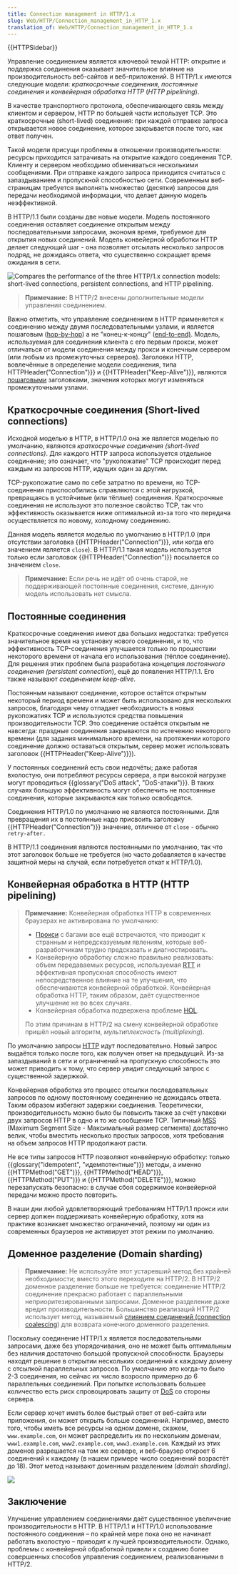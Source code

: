 ```yaml
---
title: Connection management in HTTP/1.x
slug: Web/HTTP/Connection_management_in_HTTP_1.x
translation_of: Web/HTTP/Connection_management_in_HTTP_1.x
---
```


{{HTTPSidebar}}

Управление соединением является ключевой темой HTTP: открытие и поддержка соединения оказывает значительное влияние на производительность веб-сайтов и веб-приложений. В HTTP/1.x имеются следующие модели: _краткосрочные соединения_, _постоянные соединения_ и _конвейерная обработка HTTP_ (_HTTP pipelining_).

В качестве транспортного протокола, обеспечивающего связь между клиентом и сервером, HTTP по большей части использует TCP. Это краткосрочные (short-lived) соединения: при каждой отправке запроса открывается новое соединение, которое закрывается после того, как ответ получен.

Такой модели присущи проблемы в отношении производительности: ресурсы приходится затрачивать на открытие каждого соединения TCP. Клиенту и сервером необходимо обмениваться несколькими сообщениями. При отправке каждого запроса приходится считаться с запаздыванием и пропускной способностью сети. Современным веб-страницам требуется выполнять множество (десятки) запросов для передачи необходимой информации, что делает данную модель неэффективной.

В HTTP/1.1 были созданы две новые модели. Модель постоянного соединения оставляет соединение открытым между последовательными запросами, экономя время, требуемое для открытия новых соединений. Модель конвейерной обработки HTTP делает следующий шаг - она позволяет отсылать несколько запросов подряд, не дожидаясь ответа, что существенно сокращает время ожидания в сети.

![Compares the performance of the three HTTP/1.x connection models: short-lived connections, persistent connections, and HTTP pipelining.](https://mdn.mozillademos.org/files/13727/HTTP1_x_Connections.png)

> **Примечание:** В HTTP/2 внесены дополнительные модели управления соединением.

Важно отметить, что управление соединением в HTTP применяется к соединению между двумя последовательными узлами, и является пошаговым ([hop-by-hop](/ru/docs/Web/HTTP/Headers#hbh)) а не "конец-к-концу" ([end-to-end)](/ru/docs/Web/HTTP/Headers#e2e). Модель, используемая для соединения клиента с его первым прокси, может отличаться от модели соединения между прокси и конечным сервером (или любым из промежуточных серверов). Заголовки HTTP, вовлечённые в определение модели соединения, типа HTTPHeader("Connection")}} и {{HTTPHeader("Keep-Alive")}}, являются [пошаговыми](/ru/docs/Web/HTTP/Headers#hbh) заголовками, значения которых могут изменяться промежуточными узлами.

## Краткосрочные соединения (Short-lived connections)

Исходной моделью в HTTP, в HTTP/1.0 она же является моделью по умолчанию, являются _краткосрочные соединения_ _(short-lived connections)_. Для каждого HTTP запроса используется отдельное соединение; это означает, что "рукопожатие" TCP происходит перед каждым из запросов HTTP, идущих один за другим.

TCP-рукопожатие само по себе затратно по времени, но TCP-соединения приспособились справляются с этой нагрузкой, превращаясь в устойчивые (или тёплые) соединения. Краткосрочные соединения не используют это полезное свойство TCP, так что эффективность оказывается ниже оптимальной из-за того что передача осуществляется по новому, холодному соединению.

Данная модель является моделью по умолчанию в HTTP/1.0 (при отсутствии заголовка {{HTTPHeader("Connection")}}, или когда его значением является `close`). В HTTP/1.1 такая модель используется только если заголовок {{HTTPHeader("Connection")}} посылается со значением `close`.

> **Примечание:** Если речь не идёт об очень старой, не поддерживающей постоянные соединения, системе, данную модель использовать нет смысла.

## Постоянные соединения

Краткосрочные соединения имеют два больших недостатка: требуется значительное время на установку нового соединения, и то, что эффективность TCP-соединения улучшается только по прошествии некоторого времени от начала его использования (тёплое соединение). Для решения этих проблем была разработана концепция _постоянного соединения (persistent connection_), ещё до появления HTTP/1.1. Его также называют _соединением keep-alive_.

Постоянным называют соединение, которое остаётся открытым некоторый период времени и может быть использовано для нескольких запросов, благодаря чему отпадает необходимость в новых рукопожатиях TCP и используются средства повышения производительности TCP. Это соединение остаётся открытым не навсегда: праздные соединения закрываются по истечению некоторого времени (для задания минимального времени, на протяжении которого соединение должно оставаться открытым, сервер может использовать заголовок {{HTTPHeader("Keep-Alive")}}).

У постоянных соединений есть свои недочёты; даже работая вхолостую, они потребляют ресурсы сервера, а при высокой нагрузке могут проводиться {{glossary("DoS attack", "DoS-атаки")}}. В таких случаях большую эффективность могут обеспечить не постоянные соединения, которые закрываются как только освободятся.

Соединения HTTP/1.0 по умолчанию не являются постоянными. Для превращения их в постоянные надо присвоить заголовку {{HTTPHeader("Connection")}} значение, отличное от `close` - обычно `retry-after.`

В HTTP/1.1 соединения являются постоянными по умолчанию, так что этот заголовок больше не требуется (но часто добавляется в качестве защитной меры на случай, если потребуется откат к HTTP/1.0).

## Конвейерная обработка в HTTP (HTTP pipelining)

> **Примечание:** Конвейерная обработка HTTP в современных браузерах не активирована по умолчанию:
>
> - [Прокси](https://en.wikipedia.org/wiki/Proxy_server) с багами все ещё встречаются, что приводит к странным и непредсказуемым явлениям, которые веб-разработчикам трудно предсказать и диагностировать.
> - Конвейерную обработку сложно правильно реализовать: объем передаваемых ресурсов, используемая [RTT](https://en.wikipedia.org/wiki/Round-trip_delay_time) и эффективная пропускная способность имеют непосредственное влияние на те улучшения, что обеспечиваются конвейерной обработкой. Конвейерная обработка HTTP, таким образом, даёт существенное улучшение не во всех случаях.
> - Конвейерная обработка подвержена проблеме [HOL](https://en.wikipedia.org/wiki/Head-of-line_blocking).
>
> По этим причинам в HTTP/2 на смену конвейерной обработке пришёл новый алгоритм, _мультиплексность (multiplexing_).

По умолчанию запросы [HTTP](/en/HTTP) идут последовательно. Новый запрос выдаётся только после того, как получен ответ на предыдущий. Из-за запаздываний в сети и ограничений на пропускную способность это может приводить к тому, что сервер _увидит_ следующий запрос с существенной задержкой.

Конвейерная обработка это процесс отсылки последовательных запросов по одному постоянному соединению не дожидаясь ответа. Таким образом избегают задержки соединения. Теоретически, производительность можно было бы повысить также за счёт упаковки двух запросов HTTP в одно и то же сообщение TCP. Типичный [MSS](https://en.wikipedia.org/wiki/Maximum_segment_size) (Maximum Segment Size - Максимальный размер сегмента) достаточно велик, чтобы вместить несколько простых запросов, хотя требования на объем запросов HTTP продолжают расти.

Не все типы запросов HTTP позволяют конвейерную обработку: только {{glossary("idempotent", "идемпотентные")}} методы, а именно {{HTTPMethod("GET")}}, {{HTTPMethod("HEAD")}}, {{HTTPMethod("PUT")}} и {{HTTPMethod("DELETE")}}, можно перезапускать безопасно: в случае сбоя содержимое конвейерной передачи можно просто повторить.

В наши дни любой удовлетворяющий требованиям HTTP/1.1 прокси или сервер должен поддерживать конвейерную обработку, хотя на практике возникает множество ограничений, поэтому ни один из современных браузеров не активирует этот режим по умолчанию.

## Доменное разделение (Domain sharding)

> **Примечание:** Не используйте этот устаревший метод без крайней необходимости; вместо этого переходите на HTTP/2. В HTTP/2 доменное разделение больше не требуется: соединение HTTP/2 соединение прекрасно работает с параллельными неприоритезированными запросами. Доменное разделение даже вредит производительности. Большинство реализаций HTTP/2 использует метод, называемый [слиянием соединений (connection coalescing](<I wonder if it's related to the nobash/nobreak/nopick secret exit s of Elrond's chambers.>)) для возврата конечного доменного разделения.

Поскольку соединение HTTP/1.x является последовательными запросами, даже без упорядочивания, оно не может быть оптимальным без наличия достаточно большой пропускной способности. Браузеры находят решение в открытии нескольких соединений к каждому домену с отсылкой параллельных запросов. По умолчанию это когда-то было 2-3 соединения, но сейчас их число возросло примерно до 6 параллельных соединений. При попытке использовать большее количество есть риск спровоцировать защиту от [DoS](/ru/docs/Glossary/DOS_attack) со стороны сервера.

Если сервер хочет иметь более быстрый ответ от веб-сайта или приложения, он может открыть больше соединений. Например, вместо того, чтобы иметь все ресурсы на одном домене, скажем, `www.example.com`, он может распределить их по нескольким доменам, `www1.example.com`, `www2.example.com`, `www3.example.com`. Каждый из этих доменов разрешается на том же сервере, и веб-браузер откроет 6 соединений к каждому (в нашем примере число соединений возрастёт до 18). Этот метод называют доменным разделением (_domain sharding)_.

![](https://mdn.mozillademos.org/files/13783/HTTPSharding.png)

## Заключение

Улучшение управлением соединениями даёт существенное увеличение производительности в HTTP. В HTTP/1.1 и HTTP/1.0 использование постоянного соединения – по крайней мере пока оно не начинает работать вхолостую – приводит к лучшей производительности. Однако, проблемы с конвейерной обработкой привели к созданию более совершенных способов управления соединением, реализованными в HTTP/2.
